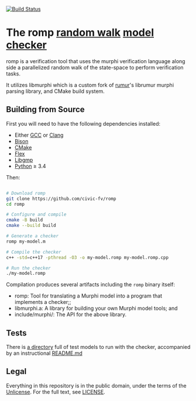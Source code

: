 [![Build Status](https://github.com/civic-fv/romp/actions/workflows/build-test.yml/badge.svg)](https://github.com/civic-fv/romp/actions/workflows/build-test.yml)

The romp [random walk] [model checker]
====================================

romp is a verification tool that uses the murphi verification language along side a
parallelized random walk of the state-space to perform verification tasks.

It utilizes libmurphi which is a custom fork of [rumur]'s librumur murphi parsing library, and CMake build system.

<!--
.. Rumur
.. =====
.. Rumur is a [model checker], a formal verification tool for proving safety and
.. security properties of systems represented as state machines. It is based on a
.. previous tool, [CMurphi], and intended to be close to a drop-in replacement.
.. Rumur takes the same input format as CMurphi, the Murphi modelling language,
.. with some extensions and generates a C program that implements a verifier.
-->


Building from Source
--------------------

First you will need to have the following dependencies installed:

* Either [GCC] or [Clang]
* [Bison]
* [CMake]
* [Flex]
* [Libgmp]
* [Python] ≥ 3.4

Then:

```sh

# Download romp
git clone https://github.com/civic-fv/romp
cd romp

# Configure and compile
cmake -B build
cmake --build build

# Generate a checker
romp my-model.m

# Compile the checker
c++ -std=c++17 -pthread -O3 -o my-model.romp my-model.romp.cpp

# Run the checker
./my-model.romp

```

Compilation produces several artifacts including the `romp` binary itself:

  * romp: Tool for translating a Murphi model into a program that implements
    a checker;;
  * libmurphi.a: A library for building your own Murphi model tools; and
  * include/murphi/: The API for the above library.

<!--
.. Comparison with CMurphi
.. -----------------------
.. If you are migrating from CMurphi, you can read a comparison between the two
.. model checkers at (doc/vs-cmurphi.rst).
-->

Tests
-----

There is [a directory](tests/) full of test models to run with the checker, accompanied by an instructional [README.md](tests/README.md)

Legal
-----

Everything in this repository is in the public domain, under the terms of
the [Unlicense]. For the full text, see [LICENSE].


[rumur]: https://github.com/smattr/rumur
[Bison]: https://www.gnu.org/software/bison/
[CMake]: https://cmake.org/
[CMurphi]: http://mclab.di.uniroma1.it/site/index.php/software/18-cmurphi
[Clang]: https://clang.llvm.org/
[Flex]: https://github.com/westes/flex
[GCC]: https://gcc.gnu.org/
[Libgmp]: https://gmplib.org/
[LICENSE]: ./LICENSE
[model checker]: https://en.wikipedia.org/wiki/Model_checking
[Python]: https://www.python.org/
[random walk]: https://en.wikipedia.org/wiki/Random_walk
[Unlicense]: http://unlicense.org/
